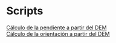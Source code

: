 # Scripts
<a href="https://github.com/fundacionmatrix/cloudbutton/blob/master/scripts/CB%20C%C3%A1lculo%20de%20pendiente%20a%20partir%20del%20DEM.ipynb"> Cálculo de la pendiente a partir del DEM</a>
<br>
<a href="https://github.com/fundacionmatrix/cloudbutton/blob/master/scripts/CB%20C%C3%A1lculo%20de%20orientaci%C3%B3n%20a%20partir%20del%20DEM.ipynb"> Cálculo de la orientación a partir del DEM</a>
